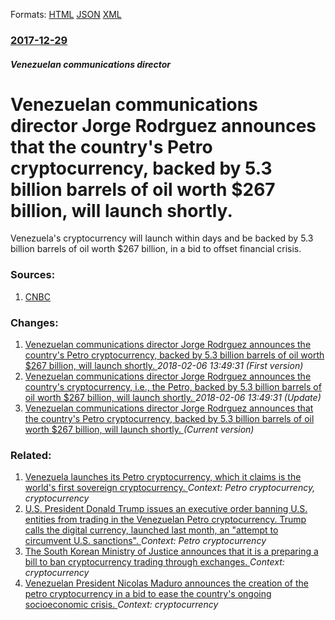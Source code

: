 
Formats: [HTML](/news/2017/12/29/venezuelan-communications-director-jorge-rodriguez-announces-that-the-country-s-petro-cryptocurrency-backed-by-5-3-billion-barrels-of-oil-w.html)  [JSON](/news/2017/12/29/venezuelan-communications-director-jorge-rodriguez-announces-that-the-country-s-petro-cryptocurrency-backed-by-5-3-billion-barrels-of-oil-w.json)  [XML](/news/2017/12/29/venezuelan-communications-director-jorge-rodriguez-announces-that-the-country-s-petro-cryptocurrency-backed-by-5-3-billion-barrels-of-oil-w.xml)  

### [2017-12-29](/news/2017/12/29/index.md)

##### Venezuelan communications director
# Venezuelan communications director Jorge Rodrguez announces that the country's Petro cryptocurrency, backed by 5.3 billion barrels of oil worth $267 billion, will launch shortly. 

Venezuela&#039;s cryptocurrency will launch within days and be backed by 5.3 billion barrels of oil worth $267 billion, in a bid to offset financial crisis.


### Sources:

1. [CNBC](https://www.cnbc.com/2017/12/29/venezuela-oil-backed-cryptocurrency-to-launch-in-days.html)

### Changes:

1. [Venezuelan communications director Jorge Rodrguez announces the country's Petro cryptocurrency, backed by 5.3 billion barrels of oil worth $267 billion, will launch shortly. ](/news/2017/12/29/venezuelan-communications-director-jorge-rodriguez-announces-the-country-s-petro-cryptocurrency-backed-by-5-3-billion-barrels-of-oil-worth.md) _2018-02-06 13:49:31 (First version)_
2. [Venezuelan communications director Jorge Rodrguez announces the country's cryptocurrency, i.e., the Petro, backed by 5.3 billion barrels of oil worth $267 billion, will launch shortly. ](/news/2017/12/29/venezuelan-communications-director-jorge-rodriguez-announces-the-country-s-cryptocurrency-i-e-the-petro-backed-by-5-3-billion-barrels-of.md) _2018-02-06 13:49:31 (Update)_
2. [Venezuelan communications director Jorge Rodrguez announces that the country's Petro cryptocurrency, backed by 5.3 billion barrels of oil worth $267 billion, will launch shortly. ](/news/2017/12/29/venezuelan-communications-director-jorge-rodriguez-announces-that-the-country-s-petro-cryptocurrency-backed-by-5-3-billion-barrels-of-oil-w.md) _(Current version)_

### Related:

1. [Venezuela launches its Petro cryptocurrency, which it claims is the world's first sovereign cryptocurrency. ](/news/2018/02/20/venezuela-launches-its-petro-cryptocurrency-which-it-claims-is-the-world-s-first-sovereign-cryptocurrency.md) _Context: Petro cryptocurrency, cryptocurrency_
2. [U.S. President Donald Trump issues an executive order banning U.S. entities from trading in the Venezuelan Petro cryptocurrency. Trump calls the digital currency, launched last month, an "attempt to circumvent U.S. sanctions". ](/news/2018/03/20/u-s-president-donald-trump-issues-an-executive-order-banning-u-s-entities-from-trading-in-the-venezuelan-petro-cryptocurrency-trump-calls.md) _Context: Petro cryptocurrency_
3. [The South Korean Ministry of Justice announces that it is a preparing a bill to ban cryptocurrency trading through exchanges. ](/news/2018/01/11/the-south-korean-ministry-of-justice-announces-that-it-is-a-preparing-a-bill-to-ban-cryptocurrency-trading-through-exchanges.md) _Context: cryptocurrency_
4. [Venezuelan President Nicolas Maduro announces the creation of the petro cryptocurrency in a bid to ease the country's ongoing socioeconomic crisis. ](/news/2017/12/3/venezuelan-president-nicola-s-maduro-announces-the-creation-of-the-petro-cryptocurrency-in-a-bid-to-ease-the-country-s-ongoing-socioeconomic.md) _Context: cryptocurrency_
